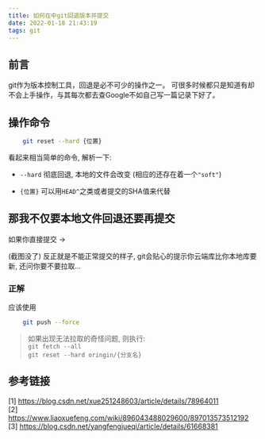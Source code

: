 ```yaml
---
title: 如何在中git回退版本并提交
date: 2022-01-18 21:43:19
tags: git
---
```


## 前言

git作为版本控制工具，回退是必不可少的操作之一。 可很多时候都只是知道有却不会上手操作，与其每次都去查Google不如自己写一篇记录下好了。

## 操作命令

```bash
    git reset --hard {位置}
```

看起来相当简单的命令, 解析一下:

-   `--hard` 彻底回退, 本地的文件会改变 (相应的还存在着一个`"soft"`)

-   `{位置}` 可以用`HEAD^`之类或者提交的SHA值来代替

## 那我不仅要本地文件回退还要再提交

如果你直接提交 ->

(截图没了) 反正就是不能正常提交的样子, git会贴心的提示你云端库比你本地库要新, 还问你要不要拉取...

### 正解

应该使用
```bash
    git push --force
```

>   如果出现无法拉取的奇怪问题, 则执行:  
    `git fetch --all`  
    `git reset --hard oringin/{分支名}`

## 参考链接

[1] https://blog.csdn.net/xue251248603/article/details/78964011  
[2] https://www.liaoxuefeng.com/wiki/896043488029600/897013573512192  
[3] https://blog.csdn.net/yangfengjueqi/article/details/61668381
